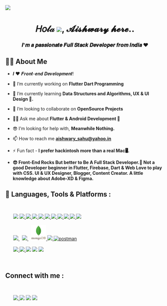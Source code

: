 <a href="#"><img width="50%" height="auto" src="https://raw.githubusercontent.com/abhisheknaiidu/abhisheknaiidu/master/code.gif" height="100px"/></a>

<h1 align="center">𝐻𝑜𝓁𝒶 <img src="https://raw.githubusercontent.com/MartinHeinz/MartinHeinz/master/wave.gif" width="30px">, 𝓐𝓲𝓼𝓱𝔀𝓪𝓻𝔂 𝓱𝓮𝓻𝓮..</h1>
<h3 align="center">𝑰'𝒎 𝒂 𝒑𝒂𝒔𝒔𝒊𝒐𝒏𝒂𝒕𝒆 𝑭𝒖𝒍𝒍 𝑺𝒕𝒂𝒄𝒌 𝑫𝒆𝒗𝒆𝒍𝒐𝒑𝒆𝒓 𝒇𝒓𝒐𝒎 𝑰𝒏𝒅𝒊𝒂 ❤️</h3>

## 🙋‍♂️ About Me
-  𝑰 <g-emoji class="g-emoji" alias="heart" fallback-src="https://github.githubassets.com/images/icons/emoji/unicode/2764.png">❤️</g-emoji> 𝑭𝒓𝒐𝒏𝒕-𝒆𝒏𝒅 𝑫𝒆𝒗𝒆𝒍𝒐𝒑𝒎𝒆𝒏𝒕!
- 🔭 I’m currently working on **Flutter Dart Programming**

- 🌱 I’m currently learning **Data Structures and Algorithms, UX & UI Design 👯.**

- 👯 I’m looking to collaborate on **OpenSource Projects**

- 👨‍💻 Ask me about **Flutter & Android Development 📱**
- 😎 I’m looking for help with, **Meanwhile Nothing.**

- 📫 How to reach me **aishwary_sahu@yahoo.in**

- ⚡ Fun fact - **I prefer hackintosh more than a real Mac🖥.**
- **😎 Front-End Rocks But better to Be A Full Stack Developer.🥱 Not a good Developer beginner in Flutter, Firebase, Dart & Web Love to play with CSS. UI & UX Designer, Blogger, Content Creator. A little knowledge about Adobe-XD & Figma.**

## 🚀 Languages, Tools & Platforms :
<br>

<p align="left" style="padding: 0 25px" style="justify-content: space-between" style="tab-size: 2" >
    <a href="https://flutter.dev/" target="_blank"> <img src="https://img.icons8.com/color/48/000000/flutter.png"/></a>
    <a href="https://dart.dev/" target="_blank"> <img src="https://img.icons8.com/color/48/000000/dart.png"/> </a>
    <a href="https://developer.android.com/studio" target="_blank"> <img src="https://img.icons8.com/bubbles/48/000000/android-os.png"/> </a> 
        <a href="https://code.visualstudio.com/" target="_blank"> <img src="https://img.icons8.com/color/48/000000/visual-studio-2019.png"/> </a> 
        <a href="https://www.java.com" target="_blank"> <img src="https://img.icons8.com/color/48/000000/java-coffee-cup-logo.png"/> </a>
    <a href="https://reactjs.org/" target="_blank"> <img src="https://img.icons8.com/color/48/000000/react-native.png"/> </a>
    <a href="https://developer.mozilla.org/en-US/docs/Web/JavaScript" target="_blank"> <img src="https://img.icons8.com/color/48/000000/javascript.png"/> </a> 
    <a href="https://www.w3.org/html/" target="_blank"> <img src="https://img.icons8.com/color/48/000000/html-5.png"/> </a> 
    <a href="https://www.w3schools.com/css/" target="_blank"> <img src="https://img.icons8.com/color/48/000000/css3.png"/> </a> 
    <a href="https://getbootstrap.com" target="_blank"> <img src="https://img.icons8.com/color/48/000000/bootstrap.png"/> </a> 
    <a href="https://www.python.org" target="_blank"> <img src="https://img.icons8.com/color/48/000000/python.png"/> </a> <br><br>
    <a style="padding-right:8px;" href="https://nodejs.org" target="_blank"> <img src="https://img.icons8.com/color/48/000000/nodejs.png"/> </a> 
    <a style="padding-right:8px;" href="https://www.mysql.com/" target="_blank"> <img src="https://img.icons8.com/fluent/50/000000/mysql-logo.png"/> </a>
    <a href="https://www.mongodb.com/" target="_blank"> <img src="https://raw.githubusercontent.com/devicons/devicon/master/icons/mongodb/mongodb-original-wordmark.svg" alt="mongodb" width="48" height="48"/> </a> 
    <a href="https://firebase.google.com/" target="_blank"> <img src="https://img.icons8.com/color/48/000000/firebase.png"/> </a> 
    <a href="https://postman.com" target="_blank"> <img src="https://www.vectorlogo.zone/logos/getpostman/getpostman-icon.svg" alt="postman" width="45" height="45"/> </a>
    <br>  <br>
    <a href="https://git-scm.com/" target="_blank"> <img src="https://img.icons8.com/color/48/000000/git.png"/> </a> 
    <a href="https://expressjs.com" target="_blank"><img src="https://img.icons8.com/windows/48/000000/node-js.png"/> </a>
    <a href="https://wordpress.com/" target="_blank"> <img src="https://img.icons8.com/color/48/000000/wordpress.png"/></a>
    <a href="https://www.adobe.com/products/xd.html?sdid=12B9F15S&mv=Search&ef_id=Cj0KCQjw_8mHBhClARIsABfFgpi3TD3H3x8Dy0im-8jbNK2rKpq0sRealxz0hDCJXwQL5cB-kecMO88aAn-pEALw_wcB:G:s&s_kwcid=AL!3085!3!526748867465!e!!g!!adobe%20xd!1641846448!65452677551" target="_blank"> <img src="https://img.icons8.com/color/48/000000/adobe-xd--v1.png"/></a>
    <a href="https://www.figma.com/" target="_blank"> <img src="https://img.icons8.com/color/48/000000/figma.png"/></a>

</p>

<!-- [![React Badge](https://img.shields.io/badge/-React-61DBFB?style=for-the-badge&labelColor=black&logo=react&logoColor=61DBFB)](#)  [![Javascript Badge](https://img.shields.io/badge/-Javascript-F0DB4F?style=for-the-badge&labelColor=black&logo=javascript&logoColor=F0DB4F)](#) [![Typescript Badge](https://img.shields.io/badge/-Typescript-007acc?style=for-the-badge&labelColor=black&logo=typescript&logoColor=007acc)](#) [![Nodejs Badge](https://img.shields.io/badge/-Nodejs-3C873A?style=for-the-badge&labelColor=black&logo=node.js&logoColor=3C873A)](#) [![GraphQL Badge](https://img.shields.io/badge/-GraphQl-e535ab?style=for-the-badge&labelColor=black&logo=node.js&logoColor=e535ab)](#)
<br/>

<p align="center">
    <a href="https://github.com/SubhamRaoniar28/github-readme-streak-stats">
        <img title="🔥 Get streak stats for your profile at git.io/streak-stats" alt="Subham Raoniar's streak" src="https://github-readme-streak-stats.herokuapp.com/?user=SubhamRaoniar28&theme=black-ice&hide_border=true&stroke=0000&background=060A0CD0"/>
    </a>
</p>

## 📊 My Github Stats

  <br/>
    <a href="https://github.com/SubhamRaoniar28/github-readme-stats"><img alt="Subham Raoniar's Github Stats" src="https://github-readme-stats.vercel.app/api?username=SubhamRaoniar28&show_icons=true&count_private=true&theme=react&hide_border=true&bg_color=0D1117" /></a>
  <a href="https://github.com/SubhamRaoniar28/github-readme-stats"><img alt="Subham Raoniar's Top Languages" src="https://github-readme-stats.vercel.app/api/top-langs/?username=SubhamRaoniar28&langs_count=8&count_private=true&layout=compact&theme=react&hide_border=true&bg_color=0D1117" /></a>
  <br/>
  <b>Note:</b> Top languages is only a metric of the languages my public code consists of and doesn't reflect experience or skill level.

<br/>
<br/>

<a href="https://github.com/SubhamRaoniar28/github-readme-activity-graph"><img alt="Subham Raoniar's Activity Graph" src="https://activity-graph.herokuapp.com/graph?username=SubhamRaoniar28&bg_color=0D1117&color=5BCDEC&line=5BCDEC&point=FFFFFF&hide_border=true" /></a>

<br/>
<br/>
 -->
 <br>

## Connect with me :
<br>

<p align="left" style="padding: 0 25px" style="justify-content: space-between" style="tab-size: 2" >
<a href="https://github.com/Aishzu" target="_blank"> <img src="https://img.icons8.com/color/48/000000/github--v1.png"/> </a> 
<a href = "https://www.linkedin.com/in/aishwary-sahu-9562661b7/"><img src="https://img.icons8.com/fluent/48/000000/linkedin.png"/></a>
<a href = "https://twitter.com/AishwarySahu20"><img src="https://img.icons8.com/fluent/48/000000/twitter.png"/></a>
<a href = "https://www.instagram.com/aishwary_ai.sh/"><img src="https://img.icons8.com/fluent/48/000000/instagram-new.png"/></a>

<!-- <a href = "https://www.youtube.com/channel/UC-NXT1lYAOPa3lrgWXqvuHA"><img src="https://img.icons8.com/color/48/000000/youtube-play.png"/></a>

</p>

## ❤ Views and Followers

<a href="https://github.com/Meghna-DAS/github-profile-views-counter">
    <img src="https://komarev.com/ghpvc/?username=SubhamRaoniar28">
</a>
<a href="https://github.com/SubhamRaoniar28?tab=followers"><img src="https://img.shields.io/github/followers/SubhamRaoniar28?label=Followers&style=social" alt="GitHub Badge"></a>
